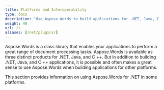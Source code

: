 ```yaml
---
title: Platforms and Interoperability
type: docs
description: "Use Aspose.Words to build applications for .NET, Java, C ++, as well as other platforms such as Azure, Visual Studio, PHP, and more to perform a wide variety of document processing tasks."
weight: 40
url: /c
aliases: [/net/plugins/]
---
```


Aspose.Words is a class library that enables your applications to perform a great range of document processing tasks. Aspose.Words is available as three distinct products for .NET, Java, and C ++. But in addition to building .NET, Java, and C ++ applications, it is possible and often makes a great sense to use Aspose.Words when building applications for other platforms.

This section provides information on using Aspose.Words for .NET in some platforms.


